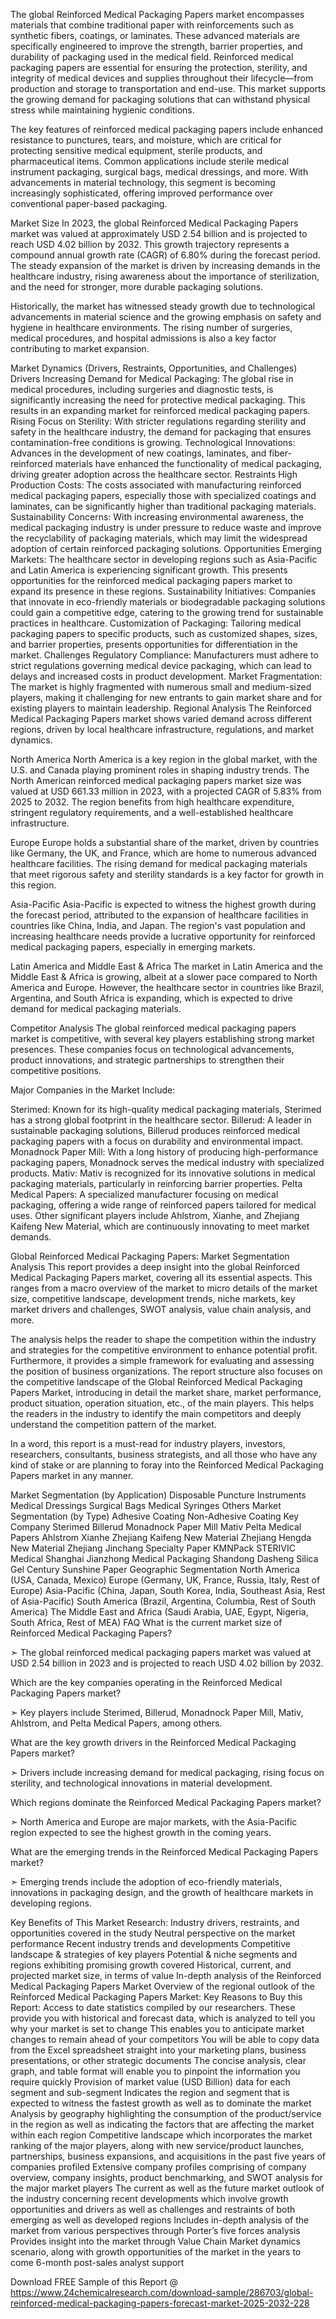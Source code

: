 The global Reinforced Medical Packaging Papers market encompasses materials that combine traditional paper with reinforcements such as synthetic fibers, coatings, or laminates. These advanced materials are specifically engineered to improve the strength, barrier properties, and durability of packaging used in the medical field. Reinforced medical packaging papers are essential for ensuring the protection, sterility, and integrity of medical devices and supplies throughout their lifecycle—from production and storage to transportation and end-use. This market supports the growing demand for packaging solutions that can withstand physical stress while maintaining hygienic conditions.

The key features of reinforced medical packaging papers include enhanced resistance to punctures, tears, and moisture, which are critical for protecting sensitive medical equipment, sterile products, and pharmaceutical items. Common applications include sterile medical instrument packaging, surgical bags, medical dressings, and more. With advancements in material technology, this segment is becoming increasingly sophisticated, offering improved performance over conventional paper-based packaging.

Market Size
In 2023, the global Reinforced Medical Packaging Papers market was valued at approximately USD 2.54 billion and is projected to reach USD 4.02 billion by 2032. This growth trajectory represents a compound annual growth rate (CAGR) of 6.80% during the forecast period. The steady expansion of the market is driven by increasing demands in the healthcare industry, rising awareness about the importance of sterilization, and the need for stronger, more durable packaging solutions.

Historically, the market has witnessed steady growth due to technological advancements in material science and the growing emphasis on safety and hygiene in healthcare environments. The rising number of surgeries, medical procedures, and hospital admissions is also a key factor contributing to market expansion.

Market Dynamics (Drivers, Restraints, Opportunities, and Challenges)
Drivers
Increasing Demand for Medical Packaging: The global rise in medical procedures, including surgeries and diagnostic tests, is significantly increasing the need for protective medical packaging. This results in an expanding market for reinforced medical packaging papers.
Rising Focus on Sterility: With stricter regulations regarding sterility and safety in the healthcare industry, the demand for packaging that ensures contamination-free conditions is growing.
Technological Innovations: Advances in the development of new coatings, laminates, and fiber-reinforced materials have enhanced the functionality of medical packaging, driving greater adoption across the healthcare sector.
Restraints
High Production Costs: The costs associated with manufacturing reinforced medical packaging papers, especially those with specialized coatings and laminates, can be significantly higher than traditional packaging materials.
Sustainability Concerns: With increasing environmental awareness, the medical packaging industry is under pressure to reduce waste and improve the recyclability of packaging materials, which may limit the widespread adoption of certain reinforced packaging solutions.
Opportunities
Emerging Markets: The healthcare sector in developing regions such as Asia-Pacific and Latin America is experiencing significant growth. This presents opportunities for the reinforced medical packaging papers market to expand its presence in these regions.
Sustainability Initiatives: Companies that innovate in eco-friendly materials or biodegradable packaging solutions could gain a competitive edge, catering to the growing trend for sustainable practices in healthcare.
Customization of Packaging: Tailoring medical packaging papers to specific products, such as customized shapes, sizes, and barrier properties, presents opportunities for differentiation in the market.
Challenges
Regulatory Compliance: Manufacturers must adhere to strict regulations governing medical device packaging, which can lead to delays and increased costs in product development.
Market Fragmentation: The market is highly fragmented with numerous small and medium-sized players, making it challenging for new entrants to gain market share and for existing players to maintain leadership.
Regional Analysis
The Reinforced Medical Packaging Papers market shows varied demand across different regions, driven by local healthcare infrastructure, regulations, and market dynamics.

North America
North America is a key region in the global market, with the U.S. and Canada playing prominent roles in shaping industry trends. The North American reinforced medical packaging papers market size was valued at USD 661.33 million in 2023, with a projected CAGR of 5.83% from 2025 to 2032. The region benefits from high healthcare expenditure, stringent regulatory requirements, and a well-established healthcare infrastructure.

Europe
Europe holds a substantial share of the market, driven by countries like Germany, the UK, and France, which are home to numerous advanced healthcare facilities. The rising demand for medical packaging materials that meet rigorous safety and sterility standards is a key factor for growth in this region.

Asia-Pacific
Asia-Pacific is expected to witness the highest growth during the forecast period, attributed to the expansion of healthcare facilities in countries like China, India, and Japan. The region's vast population and increasing healthcare needs provide a lucrative opportunity for reinforced medical packaging papers, especially in emerging markets.

Latin America and Middle East & Africa
The market in Latin America and the Middle East & Africa is growing, albeit at a slower pace compared to North America and Europe. However, the healthcare sector in countries like Brazil, Argentina, and South Africa is expanding, which is expected to drive demand for medical packaging materials.

Competitor Analysis
The global reinforced medical packaging papers market is competitive, with several key players establishing strong market presences. These companies focus on technological advancements, product innovations, and strategic partnerships to strengthen their competitive positions.

Major Companies in the Market Include:

Sterimed: Known for its high-quality medical packaging materials, Sterimed has a strong global footprint in the healthcare sector.
Billerud: A leader in sustainable packaging solutions, Billerud produces reinforced medical packaging papers with a focus on durability and environmental impact.
Monadnock Paper Mill: With a long history of producing high-performance packaging papers, Monadnock serves the medical industry with specialized products.
Mativ: Mativ is recognized for its innovative solutions in medical packaging materials, particularly in reinforcing barrier properties.
Pelta Medical Papers: A specialized manufacturer focusing on medical packaging, offering a wide range of reinforced papers tailored for medical uses.
Other significant players include Ahlstrom, Xianhe, and Zhejiang Kaifeng New Material, which are continuously innovating to meet market demands.

Global Reinforced Medical Packaging Papers: Market Segmentation Analysis
This report provides a deep insight into the global Reinforced Medical Packaging Papers market, covering all its essential aspects. This ranges from a macro overview of the market to micro details of the market size, competitive landscape, development trends, niche markets, key market drivers and challenges, SWOT analysis, value chain analysis, and more.

The analysis helps the reader to shape the competition within the industry and strategies for the competitive environment to enhance potential profit. Furthermore, it provides a simple framework for evaluating and assessing the position of business organizations. The report structure also focuses on the competitive landscape of the Global Reinforced Medical Packaging Papers Market, introducing in detail the market share, market performance, product situation, operation situation, etc., of the main players. This helps the readers in the industry to identify the main competitors and deeply understand the competition pattern of the market.

In a word, this report is a must-read for industry players, investors, researchers, consultants, business strategists, and all those who have any kind of stake or are planning to foray into the Reinforced Medical Packaging Papers market in any manner.

Market Segmentation (by Application)
Disposable Puncture Instruments
Medical Dressings
Surgical Bags
Medical Syringes
Others
Market Segmentation (by Type)
Adhesive Coating
Non-Adhesive Coating
Key Company
Sterimed
Billerud
Monadnock Paper Mill
Mativ
Pelta Medical Papers
Ahlstrom
Xianhe
Zhejiang Kaifeng New Material
Zhejiang Hengda New Material
Zhejiang Jinchang Specialty Paper
KMNPack
STERIVIC Medical
Shanghai Jianzhong Medical Packaging
Shandong Dasheng Silica Gel
Century Sunshine Paper
Geographic Segmentation
North America (USA, Canada, Mexico)
Europe (Germany, UK, France, Russia, Italy, Rest of Europe)
Asia-Pacific (China, Japan, South Korea, India, Southeast Asia, Rest of Asia-Pacific)
South America (Brazil, Argentina, Columbia, Rest of South America)
The Middle East and Africa (Saudi Arabia, UAE, Egypt, Nigeria, South Africa, Rest of MEA)
FAQ 
What is the current market size of Reinforced Medical Packaging Papers?

➣ The global reinforced medical packaging papers market was valued at USD 2.54 billion in 2023 and is projected to reach USD 4.02 billion by 2032.

Which are the key companies operating in the Reinforced Medical Packaging Papers market?

➣ Key players include Sterimed, Billerud, Monadnock Paper Mill, Mativ, Ahlstrom, and Pelta Medical Papers, among others.

What are the key growth drivers in the Reinforced Medical Packaging Papers market?

➣ Drivers include increasing demand for medical packaging, rising focus on sterility, and technological innovations in material development.

Which regions dominate the Reinforced Medical Packaging Papers market?

➣ North America and Europe are major markets, with the Asia-Pacific region expected to see the highest growth in the coming years.

What are the emerging trends in the Reinforced Medical Packaging Papers market?

➣ Emerging trends include the adoption of eco-friendly materials, innovations in packaging design, and the growth of healthcare markets in developing regions.

Key Benefits of This Market Research:
Industry drivers, restraints, and opportunities covered in the study
Neutral perspective on the market performance
Recent industry trends and developments
Competitive landscape & strategies of key players
Potential & niche segments and regions exhibiting promising growth covered
Historical, current, and projected market size, in terms of value
In-depth analysis of the Reinforced Medical Packaging Papers Market
Overview of the regional outlook of the Reinforced Medical Packaging Papers Market:
Key Reasons to Buy this Report:
Access to date statistics compiled by our researchers. These provide you with historical and forecast data, which is analyzed to tell you why your market is set to change
This enables you to anticipate market changes to remain ahead of your competitors
You will be able to copy data from the Excel spreadsheet straight into your marketing plans, business presentations, or other strategic documents
The concise analysis, clear graph, and table format will enable you to pinpoint the information you require quickly
Provision of market value (USD Billion) data for each segment and sub-segment
Indicates the region and segment that is expected to witness the fastest growth as well as to dominate the market
Analysis by geography highlighting the consumption of the product/service in the region as well as indicating the factors that are affecting the market within each region
Competitive landscape which incorporates the market ranking of the major players, along with new service/product launches, partnerships, business expansions, and acquisitions in the past five years of companies profiled
Extensive company profiles comprising of company overview, company insights, product benchmarking, and SWOT analysis for the major market players
The current as well as the future market outlook of the industry concerning recent developments which involve growth opportunities and drivers as well as challenges and restraints of both emerging as well as developed regions
Includes in-depth analysis of the market from various perspectives through Porter’s five forces analysis
Provides insight into the market through Value Chain
Market dynamics scenario, along with growth opportunities of the market in the years to come
6-month post-sales analyst support

Download FREE Sample of this Report @ https://www.24chemicalresearch.com/download-sample/286703/global-reinforced-medical-packaging-papers-forecast-market-2025-2032-228
